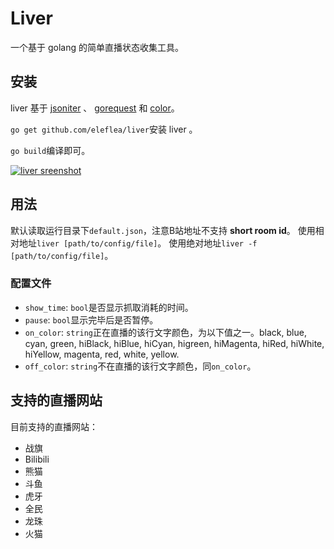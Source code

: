 # Liver

一个基于 golang 的简单直播状态收集工具。

## 安装

liver 基于 [jsoniter](https://github.com/json-iterator/go) 、 [gorequest](https://github.com/parnurzeal/gorequest) 和 [color](https://github.com/fatih/color)。

`go get github.com/eleflea/liver`安装 liver 。

`go build`编译即可。

[![liver sreenshot](https://miao.su/images/2018/02/05/liver41a1a.jpg)](https://miao.su/image/dEVRz)

## 用法

默认读取运行目录下`default.json`，注意B站地址不支持 **short room id**。
使用相对地址`liver [path/to/config/file]`。
使用绝对地址`liver -f [path/to/config/file]`。

### 配置文件

- `show_time`: `bool`是否显示抓取消耗的时间。
- `pause`: `bool`显示完毕后是否暂停。
- `on_color`: `string`正在直播的该行文字颜色，为以下值之一。black, blue, cyan, green, hiBlack, hiBlue, hiCyan, higreen, hiMagenta, hiRed, hiWhite, hiYellow, magenta, red, white, yellow.
- `off_color`: `string`不在直播的该行文字颜色，同`on_color`。

## 支持的直播网站

目前支持的直播网站：

- 战旗
- Bilibili
- 熊猫
- 斗鱼
- 虎牙
- 全民
- 龙珠
- 火猫
